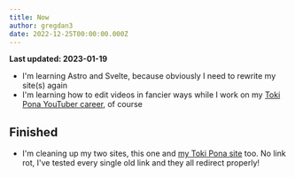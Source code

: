 ```yaml
---
title: Now
author: gregdan3
date: 2022-12-25T00:00:00.000Z
---
```


**Last updated: 2023-01-19**

- I'm learning Astro and Svelte, because obviously I need to rewrite my site(s) again
- I'm learning how to edit videos in fancier ways while I work on my [Toki Pona YouTuber career](https://youtube.com/@gregdan3d), of course

## Finished

- I'm cleaning up my two sites, this one and [my Toki Pona site](https://mun.la) too. No link rot, I've tested every single old link and they all redirect properly!

